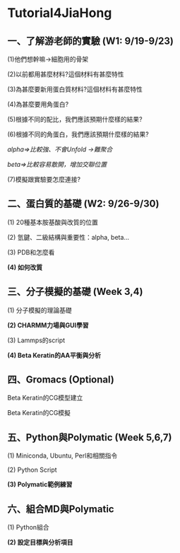 # Tutorial4JiaHong

## **一、了解游老師的實驗 (W1: 9/19-9/23)**

(1)他們想幹嘛->細胞用的骨架

(2)以前都用甚麼材料?這個材料有甚麼特性

(3)為甚麼要新用蛋白質材料?這個材料有甚麼特性

(4)為甚麼要用角蛋白?

(5)根據不同的配比，我們應該預期什麼樣的結果?

(6)根據不同的角蛋白，我們應該預期什麼樣的結果?

*alpha=>比較強、不會Unfold ->難聚合*

*beta=>比較容易散開，增加交聯位置*

(7)模擬跟實驗要怎麼連接?

## **二、蛋白質的基礎 (W2: 9/26-9/30)**

(1) 20種基本胺基酸與改質的位置

(2) 氫鍵、二級結構與重要性：alpha, beta…

(3) PDB和怎麼看

**(4) 如何改質**

## **三、分子模擬的基礎 (Week 3,4)**

(1) 分子模擬的理論基礎

**(2) CHARMM力場與GUI學習**

(3) Lammps的script

**(4) Beta Keratin的AA平衡與分析**

## **四、Gromacs (Optional)**

Beta Keratin的CG模型建立

Beta Keratin的CG模擬

## **五、Python與Polymatic (Week 5,6,7)**

(1) Miniconda, Ubuntu, Perl和相關指令

(2) Python Script

**(3) Polymatic範例練習**

## **六、組合MD與Polymatic**

(1) Python組合

**(2) 設定目標與分析項目**
